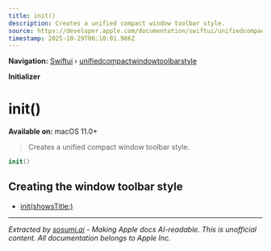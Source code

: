 ```yaml
---
title: init()
description: Creates a unified compact window toolbar style.
source: https://developer.apple.com/documentation/swiftui/unifiedcompactwindowtoolbarstyle/init()
timestamp: 2025-10-29T00:10:01.986Z
---
```


**Navigation:** [Swiftui](/documentation/swiftui) › [unifiedcompactwindowtoolbarstyle](/documentation/swiftui/unifiedcompactwindowtoolbarstyle)

**Initializer**

# init()

**Available on:** macOS 11.0+

> Creates a unified compact window toolbar style.

```swift
init()
```

## Creating the window toolbar style

- [init(showsTitle:)](/documentation/swiftui/unifiedcompactwindowtoolbarstyle/init(showstitle:))

---

*Extracted by [sosumi.ai](https://sosumi.ai) - Making Apple docs AI-readable.*
*This is unofficial content. All documentation belongs to Apple Inc.*
